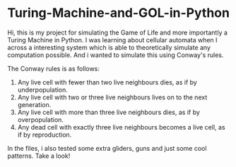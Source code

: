 ﻿# Turing-Machine-and-GOL-in-Python
Hi, this is my project for simulating the Game of Life and more importantly a Turing Machine in Python.
I was learning about cellular automata when I across a interesting system which is able to theoretically simulate any computation possible. 
And i wanted to simulate this using Conway's rules.

The Conway rules is as follows:
1. Any live cell with fewer than two live neighbours dies, as if by underpopulation.
2. Any live cell with two or three live neighbours lives on to the next generation.
3. Any live cell with more than three live neighbours dies, as if by overpopulation.
4. Any dead cell with exactly three live neighbours becomes a live cell, as if by reproduction.

In the files, i also tested some extra gliders, guns and just some cool patterns. 
Take a look!
